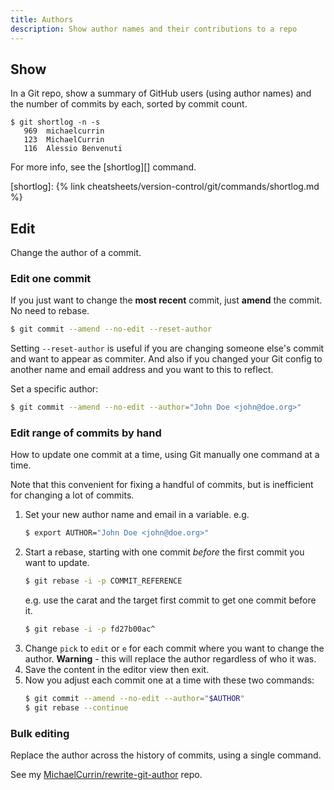 ```yaml
---
title: Authors
description: Show author names and their contributions to a repo
---
```



## Show

In a Git repo, show a summary of GitHub users (using author names) and the number of commits by each, sorted by commit count.

```console
$ git shortlog -n -s
   969  michaelcurrin
   123  MichaelCurrin
   116  Alessio Benvenuti
```

For more info, see the [shortlog][] command.

[shortlog]: {% link cheatsheets/version-control/git/commands/shortlog.md %}


## Edit

Change the author of a commit.


### Edit one commit

If you just want to change the **most recent** commit, just **amend** the commit. No need to rebase.

```sh
$ git commit --amend --no-edit --reset-author
```

Setting `--reset-author` is useful if you are changing someone else's commit and want to appear as commiter. And also if you changed your Git config to another name and email address and you want to this to reflect.

Set a specific author:

```sh
$ git commit --amend --no-edit --author="John Doe <john@doe.org>"
```

### Edit range of commits by hand

How to update one commit at a time, using Git manually one command at a time.

Note that this convenient for fixing a handful of commits, but is inefficient for changing a lot of commits.

1. Set your new author name and email in a variable. e.g.
    ```sh
    $ export AUTHOR="John Doe <john@doe.org>"
    ```
1. Start a rebase, starting with one commit _before_ the first commit you want to update.
    ```sh
    $ git rebase -i -p COMMIT_REFERENCE
    ```
    e.g. use the carat and the target first commit to get one commit before it.
    ```sh
    $ git rebase -i -p fd27b00ac^
    ```
1. Change `pick` to `edit` or `e` for each commit where you want to change the author. **Warning** - this will replace the author regardless of who it was.
1. Save the content in the editor view then exit.
1. Now you adjust each commit one at a time with these two commands:
   ```sh
   $ git commit --amend --no-edit --author="$AUTHOR"
   $ git rebase --continue
   ```

### Bulk editing

Replace the author across the history of commits, using a single command.

See my [MichaelCurrin/rewrite-git-author](https://github.com/MichaelCurrin/rewrite-git-author) repo.

